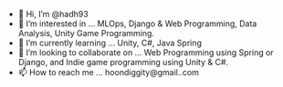 - 👋 Hi, I’m @hadh93
- 👀 I’m interested in ... MLOps, Django & Web Programming, Data Analysis, Unity Game Programming.
- 🌱 I’m currently learning ... Unity, C#, Java Spring
- 💞️ I’m looking to collaborate on ... Web Programming using Spring or Django, and Indie game programming using Unity & C#.
- 📫 How to reach me ... hoondiggity@gmail..com

<!---
hadh93/hadh93 is a ✨ special ✨ repository because its `README.md` (this file) appears on your GitHub profile.
You can click the Preview link to take a look at your changes.
--->
